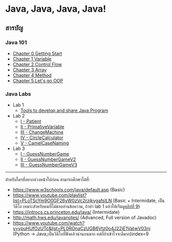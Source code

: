 # Java, Java, Java, Java!

## **สารบัญ**
### **Java 101**
- [Chapter 0 Getting Start](https://github.com/CoE30-KKU/EN811302/blob/master/Java101/Chapter%200%20Getting%20Start.md)
- [Chapter 1 Variable](https://github.com/CoE30-KKU/EN811302/blob/master/Java101/Chapter%201%20Variable.md)
- [Chapter 2 Control Flow](https://github.com/CoE30-KKU/EN811302/blob/master/Java101/Chapter%202%20Control%20Flow.md)
- [Chapter 3 Array](https://github.com/CoE30-KKU/EN811302/blob/master/Java101/Chapter%203%20Array.md)
- [Chapter 4 Method](https://github.com/CoE30-KKU/EN811302/blob/master/Java101/Chapter%204%20Method.md)
- [Chapter 5 Let's go OOP](https://github.com/CoE30-KKU/EN811302/blob/master/Java101/Chapter%205%20Lets%20go%20OOP.md)
### **Java Labs**
- Lab 1
    - [Tools to develop and share Java Program](https://github.com/CoE30-KKU/EN811302/blob/master/Labs/lab%201/README.md)
- Lab 2
    - [I - Patient](https://github.com/CoE30-KKU/EN811302/blob/master/Labs/lab%202/ข้อ%201%20-%20Patient.md)
    - [II - PrimativeVariable](https://github.com/CoE30-KKU/EN811302/blob/master/Labs/lab%202/ข้อ%202%20-%20PrimativeVariable.md)
    - [III - ChangeMachine](https://github.com/CoE30-KKU/EN811302/blob/master/Labs/lab%202/ข้อ%203%20-%20ChangeMachine.md)
    - [IV - CircleCalculator](https://github.com/CoE30-KKU/EN811302/blob/master/Labs/lab%202/ข้อ%204%20-%20CircleCalculator.md)
    - [V - CamelCaseNaming](https://github.com/CoE30-KKU/EN811302/blob/master/Labs/lab%202/ข้อ%205%20-%20CamelCaseNaming.md)
- Lab 3
    - [I - GuessNumberGame](https://github.com/CoE30-KKU/EN811302/blob/master/Labs/lab%203/ข้อ%201%20-%20GuessNumberGame.md)
    - [II - GuessNumberGameV2](https://github.com/CoE30-KKU/EN811302/blob/master/Labs/lab%203/ข้อ%202%20-%20GuessNumberGameV2.md)
    - [III - GuessNumberGameV3](https://github.com/CoE30-KKU/EN811302/blob/master/Labs/lab%203/ข้อ%203%20-%20GuessNumberGameV3.md)

---
สำหรับใครที่อยากล่วงหน้าไปก่อน สามารถศึกษาได้ที่:
* https://www.w3schools.com/java/default.asp (Basic)
* https://www.youtube.com/playlist?list=PLoTScYm9O0GF26yW0zVc2rzjkygafsILN (Basic + Intermidate, เป็นวิดีโอ เหมาะสำหรับคนที่ไม่ชอบอ่านข้อความ, ถ้าทำ lab 1 แล้วให้เริ่มดู[คลิปที่ 9](https://www.youtube.com/watch?v=h3t2Gs_TvN4&list=PLoTScYm9O0GF26yW0zVc2rzjkygafsILN&index=9))
* https://introcs.cs.princeton.edu/java/ (Intermidate)
* http://math.hws.edu/javanotes/ (Advanced, Full version of Javadoc)
* https://www.youtube.com/watch?v=ypuHUfOzUTc&list=PL0ROnaCzUGB6Vtz0o4J22iE1VatwV03nj (Python -> Java,เป็นวิดีโอที่ฟังแล้วน่านอนมาก แต่ก็ถ้าเข้าใจจะดีมาก)index=9
